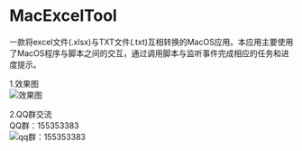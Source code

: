 # MacExcelTool
 一款将excel文件(.xlsx)与TXT文件(.txt)互相转换的MacOS应用。本应用主要使用了MacOS程序与脚本之间的交互，通过调用脚本与监听事件完成相应的任务和进度提示。

1.效果图 <br>
![效果图](https://github.com/dgynfi/MacExcelTool/raw/master/Resources/xg_preview.png)

2.QQ群交流 <br>
QQ群：155353383 <br>
![qq群：155353383](https://github.com/dgynfi/MacExcelTool/raw/master/Resources/qq155353383.jpg)
